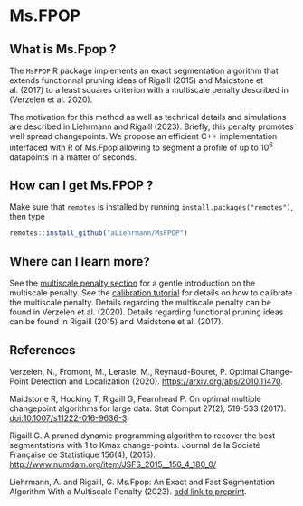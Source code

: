 
<!-- README.md is generated from README.Rmd. Please edit that file -->

# Ms.FPOP

<!-- badges: start -->
<!-- badges: end -->

## What is Ms.Fpop ?

The `MsFPOP` R package implements an exact segmentation algorithm that
extends functionnal pruning ideas of Rigaill (2015) and Maidstone et
al. (2017) to a least squares criterion with a multiscale penalty
described in (Verzelen et al. 2020).

The motivation for this method as well as technical details and
simulations are described in Liehrmann and Rigaill (2023). Briefly, this
penalty promotes well spread changepoints. We propose an efficient C++
implementation interfaced with R of Ms.Fpop allowing to segment a
profile of up to $10^6$ datapoints in a matter of seconds.

## How can I get Ms.FPOP ?

Make sure that `remotes` is installed by running
`install.packages("remotes")`, then type

``` r
remotes::install_github("aLiehrmann/MsFPOP")
```

## Where can I learn more?

See the [multiscale penalty section](articles/theory.html) for a gentle
introduction on the multiscale penalty. See the [calibration
tutorial](articles/calibration.html) for details on how to calibrate the
multiscale penalty. Details regarding the multiscale penalty can be
found in Verzelen et al. (2020). Details regarding functional pruning
ideas can be found in Rigaill (2015) and Maidstone et al. (2017).

## References

Verzelen, N., Fromont, M., Lerasle, M., Reynaud-Bouret, P. Optimal
Change-Point Detection and Localization (2020).
<https://arxiv.org/abs/2010.11470>.

Maidstone R, Hocking T, Rigaill G, Fearnhead P. On optimal multiple
changepoint algorithms for large data. Stat Comput 27(2), 519-533
(2017).
[doi:10.1007/s11222-016-9636-3](https://link.springer.com/article/10.1007/s11222-016-9636-3).

Rigaill G. A pruned dynamic programming algorithm to recover the best
segmentations with 1 to Kmax change-points. Journal de la Société
Française de Statistique 156(4), (2015).
<http://www.numdam.org/item/JSFS_2015__156_4_180_0/>

Liehrmann, A. and Rigaill, G. Ms.Fpop: An Exact and Fast Segmentation
Algorithm With a Multiscale Penalty (2023). [add link to preprint]().
